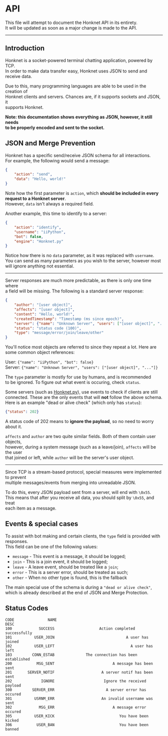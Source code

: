 # API

This file will attempt to document the Honknet API in its entirety.  
It will be updated as soon as a major change is made to the API.  

---

## Introduction

Honknet is a socket-powered terminal chatting application, powered by TCP.  
In order to make data transfer easy, Honknet uses JSON to send and receive data.  

Due to this, many programming languages are able to be used in the creation of  
Honknet clients and servers. Chances are, if it supports sockets and JSON, it  
supports Honknet.

**Note: this documentation shows everything as JSON, however, it still needs  
to be properly encoded and sent to the socket.**

## JSON and Merge Prevention

Honknet has a specific send/receive JSON schema for all interactions.  
For example, the following would send a message:
```json
{
    "action": "send",
    "data": "Hello, world!"
}
```

Note how the first parameter is `action`, which **should be included in every
request to a Honknet server**.  
However, `data` isn't always a required field.  

Another example, this time to identify to a server:
```json
{
    "action": "identify",
    "username": "iiPython",
    "bot": false,
    "engine": "Honknet.py"
}
```
Notice how there is no `data` parameter, as it was replaced with `username`.  
You can send as many parameters as you wish to the server, however most  
will ignore anything not essential.

---
Server responses are much more predictable, as there is only one time where  
a field will be missing. The following is a standard server response:
```json
{
    "author": "[user object]",
    "affects": "[user object]",
    "content": "Hello, world!",
    "createdTimestamp": "Timestamp (ms since epoch)",
    "server": {"name": "Unknown Server", "users": ["[user object]", "..."]},
    "status": "status code (100)",
    "type": "message/error/join/leave/other"
}
```

You'll notice most objects are referred to since they repeat a lot.
Here are some common object references:  

User: `{"name": "iiPython", "bot": false}`  
Server: `{"name": "Unknown Server", "users": ["[user object]", "..."]}`  

The `type` parameter is mostly for use by humans, and is recommended  
to be ignored. To figure out what event is occuring, check `status`.

Some servers (such as [Honknet.py](https://github.com/honk-net/honknet.py)), use events to check if clients are still  
connected. These are the only events that will **not** follow the above schema.  
Here is an example "dead or alive check" (which only has `status`):
```json
{"status": 202}
```

A status code of 202 means to **ignore the payload**, so no need to worry about it.  

`affects` and `author` are two quite similar fields. Both of them contain user objects,  
however, during a system message (such as a leave/join), `affects` will be the user  
that joined or left, while `author` will be the server's user object.

---

Since TCP is a stream-based protocol, special measures were implemented to prevent  
multiple messages/events from merging into unreadable JSON.  

To do this, every JSON payload sent from a server, will end with `\0x55`.  
This means that after you receive all data, you should split by `\0x55`, and treat  
each item as a message.

## Events & special cases

To assist with bot making and certain clients, the `type` field is provided with responses.  
This field can be one of the following values:
- `message` - This event is a message, it should be logged;
- `join` - This is a join event, it should be logged;
- `leave` - A leave event, should be treated like a `join`;
- `error` - This is a server error, should be treated as such;
- `other` - When no other type is found, this is the fallback

The main special use of the schema is during a `"dead or alive check"`,  
which is already described at the end of JSON and Merge Protection.

## Status Codes
    CODE               NAME                                            DESC
    100            SUCCESS                    Action completed successfully
    101          USER_JOIN                                A user has joined
    102          USER_LEFT                                  A user has left
    103         CONN_ESTAB              The connection has been established
    200           MSG_SENT                          A message has been sent
    201       SERVER_NOTIF                     A server notif has been sent
    202             IGNORE                      Ignore the received payload
    300         SERVER_ERR                       A server error has occured
    301          USRNM_ERR                     An invalid username was sent
    302            MSG_ERR                          A message error occured
    305          USER_KICK                             You have been kicked
    306           USER_BAN                             You have been banned
